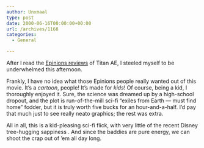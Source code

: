 ```yaml
---
author: Unxmaal
type: post
date: 2000-06-16T00:00:00+00:00
url: /archives/1168
categories:
  - General

---
```

After I read the [Epinions reviews][1] of Titan AE, I steeled myself to be underwhelmed this afternoon. 

Frankly, I have no idea what those Epinions people really wanted out of this movie. It&#8217;s a _cartoon_, people! It&#8217;s made for _kids_! Of course, being a kid, I thoroughly enjoyed it. Sure, the science was dreamed up by a high-school dropout, and the plot is run-of-the-mill sci-fi &#8220;exiles from Earth &#8212; must find home&#8221; fodder, but it is truly worth five bucks for an hour-and-a-half. I&#8217;d pay that much just to see really neato graphics; the rest was extra. 

All in all, this is a kid-pleasing sci-fi flick, with very little of the recent Disney tree-hugging sappiness <no pun intended>. And since the baddies are pure energy, we can shoot the crap out of &#8217;em all day long.

 [1]: http://www.epinions.com/mvie-Titan_A.E.